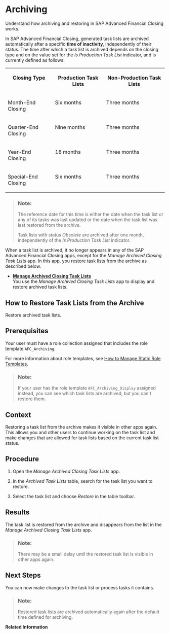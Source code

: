 <!-- loio032bb8ec94fe4e8a9ff21c156d965060 -->

# Archiving

Understand how archiving and restoring in SAP Advanced Financial Closing works.

In SAP Advanced Financial Closing, generated task lists are archived automatically after a specific **time of inactivity**, independently of their status. The time after which a task list is archived depends on the closing type and on the value set for the *Is Production Task List* indicator, and is currently defined as follows:




<table>
<tr>
<th valign="top">

Closing Type

</th>
<th valign="top">

Production Task Lists

</th>
<th valign="top">

Non-Production Task Lists

</th>
</tr>
<tr>
<td valign="top">

Month-End Closing

</td>
<td valign="top">

Six months

</td>
<td valign="top">

Three months

</td>
</tr>
<tr>
<td valign="top">

Quarter-End Closing

</td>
<td valign="top">

Nine months

</td>
<td valign="top">

Three months

</td>
</tr>
<tr>
<td valign="top">

Year-End Closing

</td>
<td valign="top">

18 months

</td>
<td valign="top">

Three months

</td>
</tr>
<tr>
<td valign="top">

Special-End Closing

</td>
<td valign="top">

Six months

</td>
<td valign="top">

Three months

</td>
</tr>
</table>

> ### Note:  
> The reference date for this time is either the date when the task list or any of its tasks was last updated or the date when the task list was last restored from the archive.
> 
> Task lists with status *Obsolete* are archived after one month, independently of the *Is Production Task List* indicator.

When a task list is archived, it no longer appears in any of the SAP Advanced Financial Closing apps, except for the *Manage Archived Closing Task Lists* app. In this app, you restore task lists from the archive as described below.

-   **[Manage Archived Closing Task Lists](manage-archived-closing-task-lists-9d9c629.md "You use the Manage Archived
                                                  Closing Task Lists
		app to display and restore archived task lists.")**  
You use the *Manage Archived Closing Task Lists* app to display and restore archived task lists.

<a name="task_mx3_j2r_gxb"/>

<!-- task\_mx3\_j2r\_gxb -->

## How to Restore Task Lists from the Archive

Restore archived task lists.



<a name="task_mx3_j2r_gxb__prereq_lg1_m2r_gxb"/>

## Prerequisites

Your user must have a role collection assigned that includes the role template `AFC_Archiving`.

For more information about role templates, see [How to Manage Static Role Templates](../User-Management/how-to-manage-static-role-templates-0cca34d.md).

> ### Note:  
> If your user has the role template `AFC_Archiving_Display` assigned instead, you can see which task lists are archived, but you can't restore them.



<a name="task_mx3_j2r_gxb__context_qqv_l2r_gxb"/>

## Context

Restoring a task list from the archive makes it visible in other apps again. This allows you and other users to continue working on the task list and make changes that are allowed for task lists based on the current task list status.



<a name="task_mx3_j2r_gxb__steps_w5f_m2r_gxb"/>

## Procedure

1.  Open the *Manage Archived Closing Task Lists* app.

2.  In the *Archived Task Lists* table, search for the task list you want to restore.

3.  Select the task list and choose *Restore* in the table toolbar.




<a name="task_mx3_j2r_gxb__result_zyk_m2r_gxb"/>

## Results

The task list is restored from the archive and disappears from the list in the *Manage Archived Closing Task Lists* app.

> ### Note:  
> There may be a small delay until the restored task list is visible in other apps again.



<a name="task_mx3_j2r_gxb__postreq_jsp_m2r_gxb"/>

## Next Steps

You can now make changes to the task list or process tasks it contains.

> ### Note:  
> Restored task lists are archived automatically again after the default time defined for archiving.

**Related Information**  


<?sap-ot O2O class="- topic/link " href="21e491bf621d499fbeef037c2ee55742.xml" text="" desc="" xtrc="link:1" xtrf="file:/home/builder/src/dita-all/crl1564036446177/loio5ac9737f9c0d44818734ea620b69186e_en-US/src/content/localization/en-us/032bb8ec94fe4e8a9ff21c156d965060.xml" output-class="" outputTopicFile="file:/home/builder/tp.net.sf.dita-ot/2.3/plugins/com.elovirta.dita.markdown_1.3.0/xsl/dita2markdownImpl.xsl" ?>

